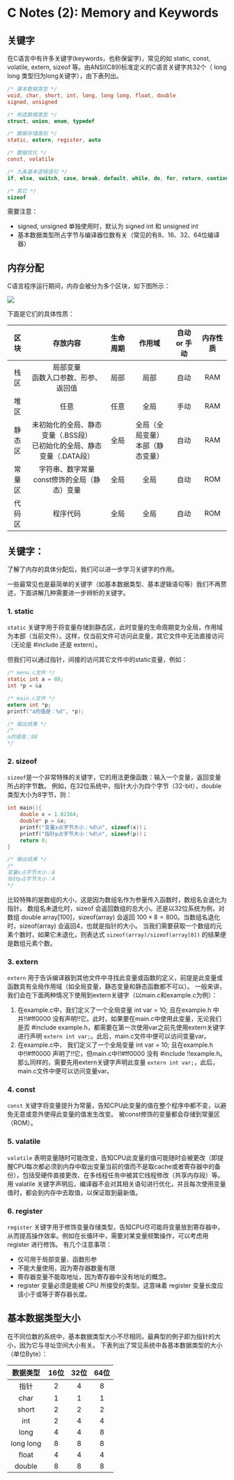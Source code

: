 # C Notes (2): Memory and Keywords

## 关键字

在C语言中有许多关键字(keywords，也称保留字)，常见的如 static,  const, volatile, extern, sizeof 等。由ANSI(C89)标准定义的C语言关键字共32个（ long long 类型归为long关键字），由下表列出。 

```c
/* 基本数据类型 */
void, char, short, int, long, long long, float, double
signed, unsigned

/* 构造数据类型 */ 
struct, union, enum, typedef

/* 数据存储类别 */
static, extern, register, auto

/* 数据优化 */ 
const, volatile

/* 九条基本逻辑语句 */ 
if, else, switch, case, break, default, while, do, for, return, continue, goto

/* 其它 */ 
sizeof
```

需要注意：
- signed, unsigned 单独使用时，默认为 signed int 和 unsigned int
- 基本数据类型所占字节与编译器位数有关（常见的有8、16、32、64位编译器）


## 内存分配

C语言程序运行期间，内存会被分为多个区块，如下图所示：

<div class="center"><img src="https://imagebank-0.oss-cn-beijing.aliyuncs.com/VS-PicGo/2024-07-02-01-05-37_C语言笔记 (2)：内存与关键字_.png"/></div>

下面是它们的具体性质：

<div class='center'>

| 区块 | 存放内容 | 生命周期 | 作用域 | 自动 or 手动 | 内存性质 |
| :------: | :------: | :------: | :------: | :------: | :------: |
| 栈区 | 局部变量 <br>函数入口参数、形参、返回值 | 局部 | 局部 | 自动 | RAM |
| 堆区 | 任意 | 任意 | 全局 | 手动 | RAM |
| 静态区 | 未初始化的全局、静态变量（.BSS段） <br>已初始化的全局、静态变量（.DATA段）| 全局 | 全局（全局变量） <br>本部（静态变量） | 自动 | RAM |
| 常量区 | 字符串、数字常量 <br>const修饰的全局（静态）变量 | 全局 | 全局 | 自动 | ROM |
| 代码区 | 程序代码  | 全局 | 全局 | 自动 | ROM |
</div>

## 关键字：
了解了内存的具体分配后，我们可以进一步学习关键字的作用。

一些最常见也是最简单的关键字（如基本数据类型、基本逻辑语句等）我们不再赘述，下面讲解几种需要进一步辨析的关键字。


### 1. static
`static` 关键字用于将变量存储到静态区，此时变量的生命周期变为全局，作用域为本部（当前文件）。这样，仅当前文件可访问此变量，其它文件中无法直接访问（无论是 #include 还是 extern）。

但我们可以通过指针，间接的访问其它文件中的static变量，例如：

``` c
/* menu.c文件 */
static int a = 88;
int *p = &a

/* main.c文件 */
extern int *p;
printf("a的值是：%d", *p);

/* 输出结果 */ 
/* 
a的值是：88
*/
```

### 2. sizeof

`sizeof`是一个非常特殊的关键字，它的用法更像函数：输入一个变量，返回变量所占的字节数。
例如，在32位系统中，指针大小为四个字节（32-bit），double 类型大小为8字节，则：
``` c
int main(){
	double x = 1.02364;
	double* p = &x;
	printf("变量x占字节大小：%d\n", sizeof(x))；
	printf("指针p占字节大小：%d\n", sizeof(p))；
	return 0;
}

/* 输出结果 */ 
/* 
变量x占字节大小：8
指针p占字节大小：4
*/
```

比较特殊的是数组的大小，这是因为数组名作为参量传入函数时，数组名会退化为指针。
数组名未退化时，sizeof 会返回数组的总大小。还是以32位系统为例，对数组 double array[100]，sizeof(array) 会返回 $100\times8 = 800$。当数组名退化时，sizeof(array) 会返回4，也就是指针的大小。
当我们需要获取一个数组的元素个数时，如果它未退化，则表达式 `sizeof(array)/sizeof(array[0])` 的结果便是数组元素个数。

### 3. extern

`extern` 用于告诉编译器到其他文件中寻找此变量或函数的定义，前提是此变量或函数具有全局作用域（如全局变量，静态变量和静态函数都不可以）。
一般来讲，我们会在下面两种情况下使用到extern关键字（以main.c和example.c为例）：
1. 在example.c中，我们定义了一个全局变量 int var = 10; 且在example.h 中并!!#ff0000 没有声明!!它。此时，如果要在main.c中使用此变量，无论我们是否 #include example.h，都需要在第一次使用var之前先使用extern关键字进行声明 `extern int var;`。此后，main.c文件中便可以访问变量var。
2. 在example.c中， 我们定义了一个全局变量 int var = 10; 且在example.h 中!!#ff0000 声明了!!它，但main.c中!!#ff0000 没有 #include !!example.h。那么同样的，需要先用extern关键字声明此变量 `extern int var;`，此后，main.c文件中便可以访问变量var。

### 4. const
`const` 关键字将变量提升为常量，告知CPU此变量的值在整个程序中都不变，以避免无意或意外使得此变量的值发生改变。
被const修饰的变量都会存储到常量区（ROM）。

### 5. valatile
`valatile` 表明变量随时可能改变，告知CPU此变量的值可能随时会被更改（即提醒CPU每次都必须到内存中取出变量当前的值而不是取cache或者寄存器中的备份），包括受硬件直接更改、在多线程任务中被其它线程修改（共享内存段）等。
用 valatile 关键字声明后，编译器不会对其相关语句进行优化，并且每次使用变量值时，都会到内存中去取值，以保证取到最新值。

### 6. register
`register` 关键字用于修饰变量存储类型，告知CPU尽可能将变量放到寄存器中，从而提高操作效率。例如在长循环中，需要对某变量频繁操作，可以考虑用 register 进行修饰。
有几个注意事项：
- 仅可用于局部变量、函数形参
- 不能大量使用，因为寄存器数量有限
- 寄存器变量不能取地址，因为寄存器中没有地址的概念。
- register 变量必须是能被 CPU 所接受的类型。这意味着 register 变量长度应该小于或等于寄存器长度。

## 基本数据类型大小
在不同位数的系统中，基本数据类型大小不尽相同，最典型的例子即为指针的大小，因为它与寻址空间大小有关。
下表列出了常见系统中各基本数据类型的大小（单位Byte）：

<div class='center'>

|数据类型|16位|32位|64位|
|:-:|:-:|:-:|:-:|
|指针|2|4|8|
|char|1|1|1|
|short |2|2|2|
|int|2|4|4|
|long|4|4|8|
|long long|8|8|8|
|float|4|4|4|
|double|8|8|8|

</div>

